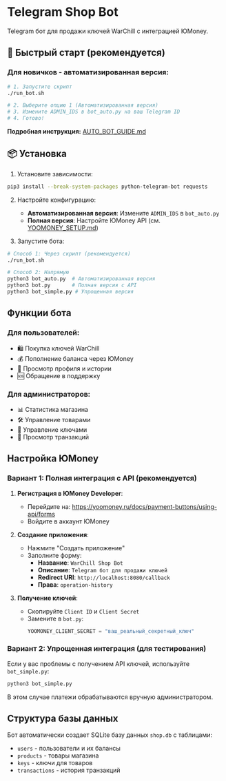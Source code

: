 # Telegram Shop Bot

Telegram бот для продажи ключей WarChill с интеграцией ЮMoney.

## 🚀 Быстрый старт (рекомендуется)

### Для новичков - автоматизированная версия:
```bash
# 1. Запустите скрипт
./run_bot.sh

# 2. Выберите опцию 1 (Автоматизированная версия)
# 3. Измените ADMIN_IDS в bot_auto.py на ваш Telegram ID
# 4. Готово!
```

**Подробная инструкция:** [AUTO_BOT_GUIDE.md](AUTO_BOT_GUIDE.md)

## 📦 Установка

1. Установите зависимости:
```bash
pip3 install --break-system-packages python-telegram-bot requests
```

2. Настройте конфигурацию:
   - **Автоматизированная версия**: Измените `ADMIN_IDS` в `bot_auto.py`
   - **Полная версия**: Настройте ЮMoney API (см. [YOOMONEY_SETUP.md](YOOMONEY_SETUP.md))

3. Запустите бота:
```bash
# Способ 1: Через скрипт (рекомендуется)
./run_bot.sh

# Способ 2: Напрямую
python3 bot_auto.py  # Автоматизированная версия
python3 bot.py       # Полная версия с API
python3 bot_simple.py # Упрощенная версия
```

## Функции бота

### Для пользователей:
- 🛍️ Покупка ключей WarChill
- 💰 Пополнение баланса через ЮMoney
- 👤 Просмотр профиля и истории
- 🆘 Обращение в поддержку

### Для администраторов:
- 📊 Статистика магазина
- 🛠️ Управление товарами
- 🔑 Управление ключами
- 💸 Просмотр транзакций

## Настройка ЮMoney

### Вариант 1: Полная интеграция с API (рекомендуется)

1. **Регистрация в ЮMoney Developer**:
   - Перейдите на: https://yoomoney.ru/docs/payment-buttons/using-api/forms
   - Войдите в аккаунт ЮMoney

2. **Создание приложения**:
   - Нажмите "Создать приложение"
   - Заполните форму:
     - **Название**: `WarChill Shop Bot`
     - **Описание**: `Telegram бот для продажи ключей`
     - **Redirect URI**: `http://localhost:8080/callback`
     - **Права**: `operation-history`

3. **Получение ключей**:
   - Скопируйте `Client ID` и `Client Secret`
   - Замените в `bot.py`:
     ```python
     YOOMONEY_CLIENT_SECRET = "ваш_реальный_секретный_ключ"
     ```

### Вариант 2: Упрощенная интеграция (для тестирования)

Если у вас проблемы с получением API ключей, используйте `bot_simple.py`:
```bash
python3 bot_simple.py
```

В этом случае платежи обрабатываются вручную администратором.

## Структура базы данных

Бот автоматически создает SQLite базу данных `shop.db` с таблицами:
- `users` - пользователи и их балансы
- `products` - товары магазина
- `keys` - ключи для товаров
- `transactions` - история транзакций